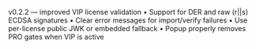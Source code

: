 v0.2.2 — improved VIP license validation
• Support for DER and raw (r||s) ECDSA signatures
• Clear error messages for import/verify failures
• Use per-license public JWK or embedded fallback
• Popup properly removes PRO gates when VIP is active

































